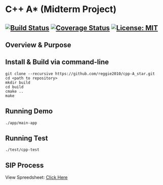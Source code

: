 # C++ A* (Midterm Project)
[![Build Status](https://travis-ci.org/reggie2010/cpp-A_star.svg?branch=master)](https://travis-ci.org/reggie2010/cpp-A_star)
[![Coverage Status](https://coveralls.io/repos/github/reggie2010/cpp-A_star/badge.svg)](https://coveralls.io/github/reggie2010/cpp-A_star)
[![License: MIT](https://img.shields.io/badge/License-MIT-yellow.svg)](LICENSE.md)
---

## Overview & Purpose


## Install & Build via command-line
```
git clone --recursive https://github.com/reggie2010/cpp-A_star.git
cd <path to repository>
mkdir build
cd build
cmake ..
make
```


## Running Demo
```
./app/main-app
```


## Running Test
```
./test/cpp-test
```

## SIP Process
View Spreedsheet: [Click Here](https://docs.google.com/spreadsheets/d/1-gAjTy0ooMH7pE0F6lr0A7RAmAapvc0R1SgJPUTk70g/edit?usp=sharing)
